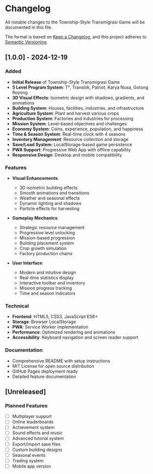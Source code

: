 # Changelog

All notable changes to the Township-Style Transmigrasi Game will be documented in this file.

The format is based on [Keep a Changelog](https://keepachangelog.com/en/1.0.0/),
and this project adheres to [Semantic Versioning](https://semver.org/spec/v2.0.0.html).

## [1.0.0] - 2024-12-19

### Added
- **Initial Release** of Township-Style Transmigrasi Game
- **5 Level Program System**: T², Translok, Patriot, Karya Nusa, Gotong Royong
- **3D Visual Effects**: Isometric design with shadows, gradients, and animations
- **Building System**: Houses, facilities, industries, and infrastructure
- **Agriculture System**: Plant and harvest various crops
- **Production System**: Factories and industries for processing
- **Mission System**: Level-based objectives and challenges
- **Economy System**: Coins, experience, population, and happiness
- **Time & Season System**: Real-time clock with 4 seasons
- **Inventory Management**: Resource collection and storage
- **Save/Load System**: LocalStorage-based game persistence
- **PWA Support**: Progressive Web App with offline capability
- **Responsive Design**: Desktop and mobile compatibility

### Features
- **Visual Enhancements**:
  - 3D isometric building effects
  - Smooth animations and transitions
  - Weather and seasonal effects
  - Dynamic lighting and shadows
  - Particle effects for harvesting

- **Gameplay Mechanics**:
  - Strategic resource management
  - Progressive level unlocking
  - Mission-based progression
  - Building placement system
  - Crop growth simulation
  - Factory production chains

- **User Interface**:
  - Modern and intuitive design
  - Real-time statistics display
  - Interactive toolbar and inventory
  - Mission progress tracking
  - Time and season indicators

### Technical
- **Frontend**: HTML5, CSS3, JavaScript ES6+
- **Storage**: Browser LocalStorage
- **PWA**: Service Worker implementation
- **Performance**: Optimized rendering and animations
- **Accessibility**: Keyboard navigation and screen reader support

### Documentation
- Comprehensive README with setup instructions
- MIT License for open source distribution
- GitHub Pages deployment ready
- Detailed feature documentation

## [Unreleased]

### Planned Features
- [ ] Multiplayer support
- [ ] Online leaderboards
- [ ] Achievement system
- [ ] Sound effects and music
- [ ] Advanced tutorial system
- [ ] Export/import save files
- [ ] Custom building designs
- [ ] Seasonal events
- [ ] Trading system
- [ ] Mobile app version 